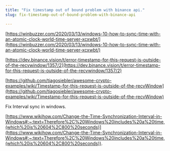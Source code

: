 ```yaml
---
title: "Fix timestamp out of bound problem with binance api."
slug: fix-timestamp-out-of-bound-problem-with-binance-api

---
```


[https://winbuzzer.com/2020/03/13/windows-10-how-to-sync-time-with-an-atomic-clock-world-time-server-xcxwbt/](https://winbuzzer.com/2020/03/13/windows-10-how-to-sync-time-with-an-atomic-clock-world-time-server-xcxwbt/)

[https://dev.binance.vision/t/error-timestamp-for-this-request-is-outside-of-the-recvwindow/1357/2](https://dev.binance.vision/t/error-timestamp-for-this-request-is-outside-of-the-recvwindow/1357/2)

[https://github.com/tiagosiebler/awesome-crypto-examples/wiki/Timestamp-for-this-request-is-outside-of-the-recvWindow](https://github.com/tiagosiebler/awesome-crypto-examples/wiki/Timestamp-for-this-request-is-outside-of-the-recvWindow)

Fix Interval sync in windows.

[https://www.wikihow.com/Change-the-Time-Synchronization-Interval-in-Windows#:~:text=Therefore%2C%20Windows%20includes%20a%20time,(which%20is%20604%2C800%20seconds)](https://www.wikihow.com/Change-the-Time-Synchronization-Interval-in-Windows#:~:text=Therefore%2C%20Windows%20includes%20a%20time,(which%20is%20604%2C800%20seconds)).